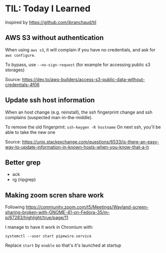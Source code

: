 # TIL: Today I Learned

Inspired by https://github.com/jbranchaud/til


## AWS S3 without authentication

When using `aws s3`, it will complain if you have no credentials,
and ask for `aws configure`.

To bypass, use `--no-sign-request` (for example for accessing public
s3 storages)

Source:
https://dev.to/aws-builders/access-s3-public-data-without-credentials-4f06

## Update ssh host information

When an host change (e.g. reinstall), the ssh fingerprint change
and ssh complains (suspected man-in-the-middle).

To remove the old fingerprint: `ssh-keygen -R hostname`
On next ssh, you'll be able to take the new one

Source:
https://unix.stackexchange.com/questions/6533/is-there-an-easy-way-to-update-information-in-known-hosts-when-you-know-that-a-h

## Better grep

* ack
* rg (ripgrep)

## Making zoom scren share work

Following
https://community.zoom.com/t5/Meetings/Wayland-screen-sharing-broken-with-GNOME-41-on-Fedora-35/m-p/67283/highlight/true/page/11

I manage to have it work in Chromium with:
```
systemctl --user start pipewire.service
```

Replace `start` by `enable` so that's it's launched at startup


